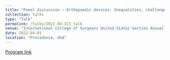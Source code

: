 ```yaml
---
title: "Panel discussion – Orthopaedic devices: Inequalities, challenges and opportunities"
collection: talks
type: "Talk"
permalink: /talks/2022-04-ICS_talk
venue: "International College of Surgeons United States Section Annual meeting (virtual)"
date: 2022-04-01
location: "Providence, USA"
---
```


[Program link](https://aanos.org/wp-content/uploads/2022/05/Program-Book-Final-2022.pdf)
